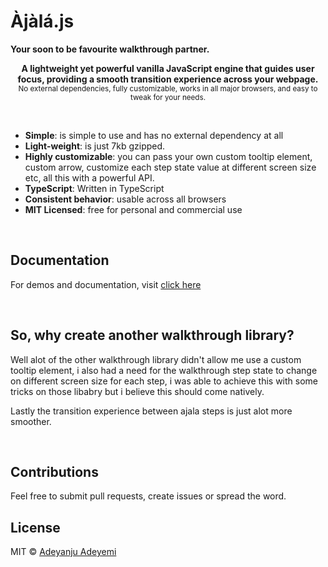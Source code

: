 <!-- @format -->

# Àjàlá.js

**Your soon to be favourite walkthrough partner.**

<p align="center">
  <b> A lightweight yet powerful vanilla JavaScript engine that guides user focus, providing a smooth transition experience across your webpage. </b></br>
  <sub>No external dependencies, fully customizable, works in all major browsers, and easy to tweak for your needs. </sub><br>
</p>

<br />

- **Simple**: is simple to use and has no external dependency at all
- **Light-weight**: is just 7kb gzipped.
- **Highly customizable**: you can pass your own custom tooltip element, custom arrow, customize each step state value at different screen size etc, all this with a powerful API.
- **TypeScript**: Written in TypeScript
- **Consistent behavior**: usable across all browsers
- **MIT Licensed**: free for personal and commercial use

<br />

## Documentation

For demos and documentation, visit [click here](https://driverjs.com)

<br />

## So, why create another walkthrough library?

Well alot of the other walkthrough library didn't allow me use a custom tooltip element, i also had a need for the walkthrough step state to change on different screen size for each step, i was able to achieve this with some tricks on those libabry but i believe this should come natively.

Lastly the transition experience between ajala steps is just alot more smoother.

<br>

## Contributions

Feel free to submit pull requests, create issues or spread the word.

## License

MIT &copy; [Adeyanju Adeyemi](https://x.com/BlackTiyemi)
